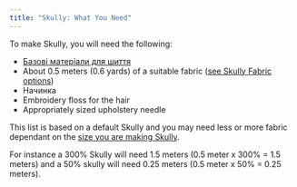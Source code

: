 ```yaml
---
title: "Skully: What You Need"
---
```


To make Skully, you will need the following:

- [Базові матеріали для шиття](/docs/sewing/basic-sewing-supplies)
- About 0.5 meters (0.6 yards) of a suitable fabric ([see Skully Fabric options](/docs/designs/skully/fabric/))
- Начинка
- Embroidery floss for the hair
- Appropriately sized upholstery needle

<Note>

This list is based on a default Skully and you may need less or more fabric dependant on the [size you are making Skully](/docs/designs/skully/options/size/).

For instance a 300% Skully will need 1.5 meters (0.5 meter x 300%  = 1.5 meters) and a 50% skully will need 0.25 meters (0.5 meter x 50% = 0.25 meters).

</Note>
